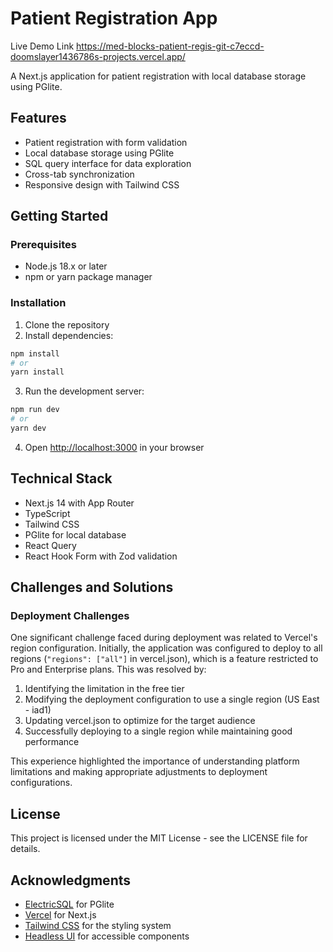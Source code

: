 # Patient Registration App

Live Demo Link https://med-blocks-patient-regis-git-c7eccd-doomslayer1436786s-projects.vercel.app/

A Next.js application for patient registration with local database storage using PGlite.

## Features
- Patient registration with form validation
- Local database storage using PGlite
- SQL query interface for data exploration
- Cross-tab synchronization
- Responsive design with Tailwind CSS

## Getting Started

### Prerequisites
- Node.js 18.x or later
- npm or yarn package manager

### Installation
1. Clone the repository
2. Install dependencies:
```bash
npm install
# or
yarn install
```

3. Run the development server:
```bash
npm run dev
# or
yarn dev
```

4. Open [http://localhost:3000](http://localhost:3000) in your browser

## Technical Stack
- Next.js 14 with App Router
- TypeScript
- Tailwind CSS
- PGlite for local database
- React Query
- React Hook Form with Zod validation

## Challenges and Solutions

### Deployment Challenges
One significant challenge faced during deployment was related to Vercel's region configuration. Initially, the application was configured to deploy to all regions (`"regions": ["all"]` in vercel.json), which is a feature restricted to Pro and Enterprise plans. This was resolved by:

1. Identifying the limitation in the free tier
2. Modifying the deployment configuration to use a single region (US East - iad1)
3. Updating vercel.json to optimize for the target audience
4. Successfully deploying to a single region while maintaining good performance

This experience highlighted the importance of understanding platform limitations and making appropriate adjustments to deployment configurations.

## License
This project is licensed under the MIT License - see the LICENSE file for details.

## Acknowledgments

- [ElectricSQL](https://electric-sql.com/) for PGlite
- [Vercel](https://vercel.com) for Next.js
- [Tailwind CSS](https://tailwindcss.com/) for the styling system
- [Headless UI](https://headlessui.com/) for accessible components
